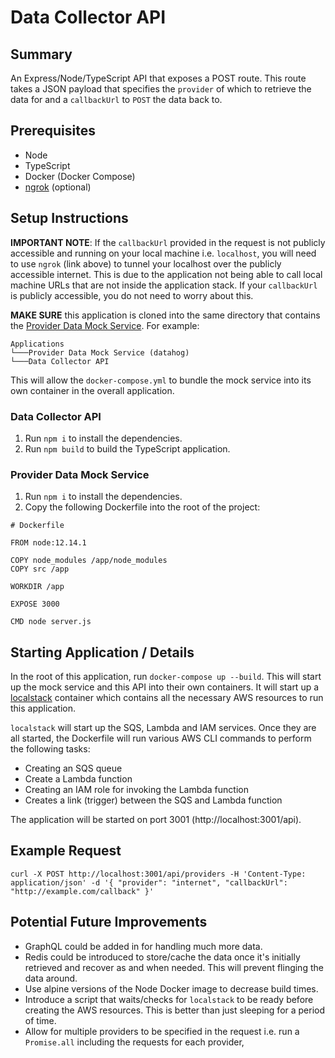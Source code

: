 # Data Collector API

## Summary
An Express/Node/TypeScript API that exposes a POST route. This route takes a JSON payload that specifies the `provider` of which to retrieve the data for and a `callbackUrl` to `POST` the data back to.

## Prerequisites
- Node
- TypeScript
- Docker (Docker Compose)
- [ngrok](https://ngrok.com/download) (optional)

## Setup Instructions

**IMPORTANT NOTE**: If the `callbackUrl` provided in the request is not publicly accessible and running on your local machine i.e. `localhost`, you will need to use `ngrok` (link above) to tunnel your localhost over the publicly accessible internet. This is due to the application not being able to call local machine URLs that are not inside the application stack. If your `callbackUrl` is publicly accessible, you do not need to worry about this.

**MAKE SURE** this application is cloned into the same directory that contains the [Provider Data Mock Service](https://bitbucket.org/wonderbill/datahog). For example:
```
Applications
└───Provider Data Mock Service (datahog)
└───Data Collector API
```

This will allow the `docker-compose.yml` to bundle the mock service into its own container in the overall application.

### Data Collector API
1) Run `npm i` to install the dependencies.
2) Run `npm build` to build the TypeScript application.

### Provider Data Mock Service
1) Run `npm i` to install the dependencies.
2) Copy the following Dockerfile into the root of the project:
```
# Dockerfile

FROM node:12.14.1

COPY node_modules /app/node_modules
COPY src /app

WORKDIR /app

EXPOSE 3000

CMD node server.js
```

## Starting Application / Details
In the root of this application, run `docker-compose up --build`. This will start up the mock service and this API into their own containers. It will start up a [localstack](https://github.com/localstack/localstack) container which contains all the necessary AWS resources to run this application.

`localstack` will start up the SQS, Lambda and IAM services. Once they are all started, the Dockerfile will run various AWS CLI commands to perform the following tasks:
- Creating an SQS queue
- Create a Lambda function
- Creating an IAM role for invoking the Lambda function
- Creates a link (trigger) between the SQS and Lambda function

The application will be started on port 3001 (http://localhost:3001/api).

## Example Request
```
curl -X POST http://localhost:3001/api/providers -H 'Content-Type: application/json' -d '{ "provider": "internet", "callbackUrl": "http://example.com/callback" }'
```

## Potential Future Improvements
- GraphQL could be added in for handling much more data.
- Redis could be introduced to store/cache the data once it's initially retrieved and recover as and when needed. This will prevent flinging the data around.
- Use alpine versions of the Node Docker image to decrease build times.
- Introduce a script that waits/checks for `localstack` to be ready before creating the AWS resources. This is better than just sleeping for a period of time.
- Allow for multiple providers to be specified in the request i.e. run a `Promise.all` including the requests for each provider,
